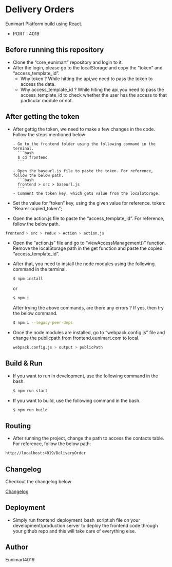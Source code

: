 
# Delivery Orders

Eunimart Platform build using React.

- PORT : 4019

## Before running this repository

- Clone the “core_eunimart” repository and login to it.
- After the login, please go to the localStorage and copy the “token” and “access_template_id”.
    - Why token ?
      While hitting the api,we need to pass the token to access the data.
    - Why access_template_id ?
      While hiting the api,you need to pass the access_template_id to check whether the user has the access to that particular module or not.

## After getting the token

- After gettig the token, we need to make a few changes in the code. Follow the steps mentioned below:

      - Go to the frontend folder using the following command in the terminal.
        ```bash
        $ cd frontend
        ```

      - Open the baseurl.js file to paste the token. For reference, follow the below path.
        ```bash
        frontend > src > baseurl.js
        ```
      - Comment the token key, which gets value from the localStorage.

- Set the value for “token” key, using the given value for reference.
  token: "Bearer copied_token";

- Open the action.js file to paste the “access_template_id”. For reference, follow the below path.
```bash
frontend > src > redux > Action > action.js
```

- Open the “action.js” file and go to “viewAccessManagement()” function. Remove the localStorage path in the get function and paste the copied “access_template_id”.

- After that, you need to install the node modules using the following command in the terminal.
  ```bash
  $ npm install
  ```
  or
  ```bash
  $ npm i
  ```
  After trying the above commands, are there any errors ? If yes, then try the below command.
  ```bash
  $ npm i --legacy-peer-deps
  ```
- Once the node modules are installed, go to “webpack.config.js” file and change the publicpath from frontend.eunimart.com to local.
  ```bash
  webpack.config.js > output > publicPath
  ```
## Build & Run

- If you want to run in development, use the following command in the bash.
  ```bash
  $ npm run start
  ```
- If you want to build, use the following command in the bash.
  ```bash
  $ npm run build
  ```
## Routing

- After running the project, change the path to access the contacts table. For reference, follow the below path:
```bash
http://localhost:4019/DeliveryOrder
```
## Changelog

Checkout the changelog below

[Changelog](CHANGELOG.md)

## Deployment
- Simply run frontend_deployment_bash_script.sh file on your development/production server to deploy the frontend code through your github repo and this will take care of everything else.

## Author
Eunimart4019
